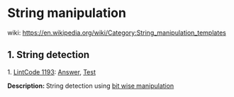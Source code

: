 # String manipulation
wiki: https://en.wikipedia.org/wiki/Category:String_manipulation_templates

## 1. String detection
<div>
    <p>
        1. 
        <a href="https://www.lintcode.com/problem/detect-capital/description">LintCode 1193</a>:  
        <a href="https://github.com/Tony-Hu/ShuaTi-Online.Judge.Problems.Solving/blob/master/src/main/java/string/LintCode1193.java">Answer</a>, 
        <a href="https://github.com/Tony-Hu/ShuaTi-Online.Judge.Problems.Solving/blob/master/src/test/java/string/LintCode1193Test.java">Test</a>
    </p>
    <p><b>Description: </b>String detection using <a href="https://github.com/Tony-Hu/ShuaTi-Online.Judge.Problems.Solving/tree/master/src/main/java/bitOperation">bit wise manipulation</a></p>
</div>